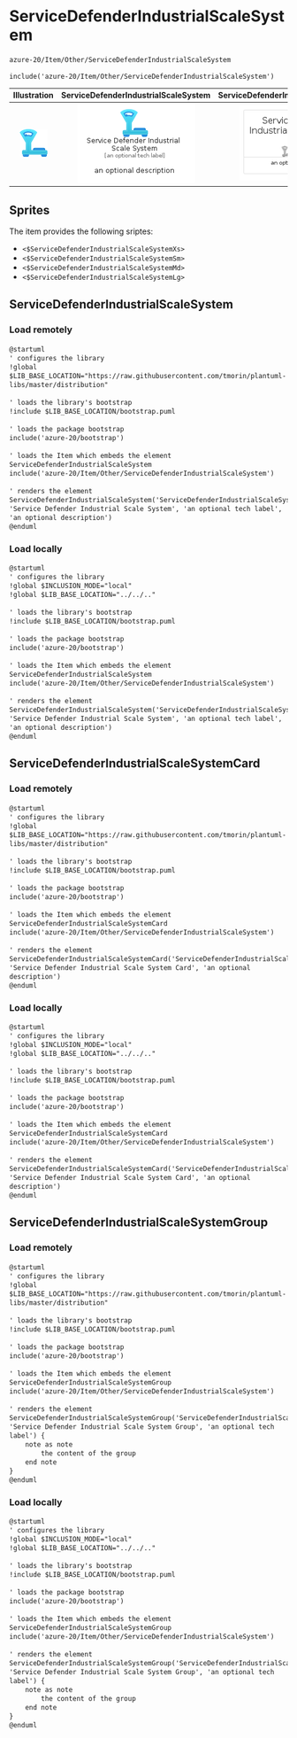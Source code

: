 # ServiceDefenderIndustrialScaleSystem


```text
azure-20/Item/Other/ServiceDefenderIndustrialScaleSystem
```

```text
include('azure-20/Item/Other/ServiceDefenderIndustrialScaleSystem')
```



| Illustration | ServiceDefenderIndustrialScaleSystem | ServiceDefenderIndustrialScaleSystemCard | ServiceDefenderIndustrialScaleSystemGroup |
| :---: | :---: | :---: | :---: |
| ![illustration for Illustration](../../../azure-20/Item/Other/ServiceDefenderIndustrialScaleSystem.png) | ![illustration for ServiceDefenderIndustrialScaleSystem](../../../azure-20/Item/Other/ServiceDefenderIndustrialScaleSystem.Local.png) | ![illustration for ServiceDefenderIndustrialScaleSystemCard](../../../azure-20/Item/Other/ServiceDefenderIndustrialScaleSystemCard.Local.png) | ![illustration for ServiceDefenderIndustrialScaleSystemGroup](../../../azure-20/Item/Other/ServiceDefenderIndustrialScaleSystemGroup.Local.png) |



## Sprites
The item provides the following sriptes:

- `<$ServiceDefenderIndustrialScaleSystemXs>`
- `<$ServiceDefenderIndustrialScaleSystemSm>`
- `<$ServiceDefenderIndustrialScaleSystemMd>`
- `<$ServiceDefenderIndustrialScaleSystemLg>`





## ServiceDefenderIndustrialScaleSystem

### Load remotely
```plantuml
@startuml
' configures the library
!global $LIB_BASE_LOCATION="https://raw.githubusercontent.com/tmorin/plantuml-libs/master/distribution"

' loads the library's bootstrap
!include $LIB_BASE_LOCATION/bootstrap.puml

' loads the package bootstrap
include('azure-20/bootstrap')

' loads the Item which embeds the element ServiceDefenderIndustrialScaleSystem
include('azure-20/Item/Other/ServiceDefenderIndustrialScaleSystem')

' renders the element
ServiceDefenderIndustrialScaleSystem('ServiceDefenderIndustrialScaleSystem', 'Service Defender Industrial Scale System', 'an optional tech label', 'an optional description')
@enduml
```

### Load locally
```plantuml
@startuml
' configures the library
!global $INCLUSION_MODE="local"
!global $LIB_BASE_LOCATION="../../.."

' loads the library's bootstrap
!include $LIB_BASE_LOCATION/bootstrap.puml

' loads the package bootstrap
include('azure-20/bootstrap')

' loads the Item which embeds the element ServiceDefenderIndustrialScaleSystem
include('azure-20/Item/Other/ServiceDefenderIndustrialScaleSystem')

' renders the element
ServiceDefenderIndustrialScaleSystem('ServiceDefenderIndustrialScaleSystem', 'Service Defender Industrial Scale System', 'an optional tech label', 'an optional description')
@enduml
```

## ServiceDefenderIndustrialScaleSystemCard

### Load remotely
```plantuml
@startuml
' configures the library
!global $LIB_BASE_LOCATION="https://raw.githubusercontent.com/tmorin/plantuml-libs/master/distribution"

' loads the library's bootstrap
!include $LIB_BASE_LOCATION/bootstrap.puml

' loads the package bootstrap
include('azure-20/bootstrap')

' loads the Item which embeds the element ServiceDefenderIndustrialScaleSystemCard
include('azure-20/Item/Other/ServiceDefenderIndustrialScaleSystem')

' renders the element
ServiceDefenderIndustrialScaleSystemCard('ServiceDefenderIndustrialScaleSystemCard', 'Service Defender Industrial Scale System Card', 'an optional description')
@enduml
```

### Load locally
```plantuml
@startuml
' configures the library
!global $INCLUSION_MODE="local"
!global $LIB_BASE_LOCATION="../../.."

' loads the library's bootstrap
!include $LIB_BASE_LOCATION/bootstrap.puml

' loads the package bootstrap
include('azure-20/bootstrap')

' loads the Item which embeds the element ServiceDefenderIndustrialScaleSystemCard
include('azure-20/Item/Other/ServiceDefenderIndustrialScaleSystem')

' renders the element
ServiceDefenderIndustrialScaleSystemCard('ServiceDefenderIndustrialScaleSystemCard', 'Service Defender Industrial Scale System Card', 'an optional description')
@enduml
```

## ServiceDefenderIndustrialScaleSystemGroup

### Load remotely
```plantuml
@startuml
' configures the library
!global $LIB_BASE_LOCATION="https://raw.githubusercontent.com/tmorin/plantuml-libs/master/distribution"

' loads the library's bootstrap
!include $LIB_BASE_LOCATION/bootstrap.puml

' loads the package bootstrap
include('azure-20/bootstrap')

' loads the Item which embeds the element ServiceDefenderIndustrialScaleSystemGroup
include('azure-20/Item/Other/ServiceDefenderIndustrialScaleSystem')

' renders the element
ServiceDefenderIndustrialScaleSystemGroup('ServiceDefenderIndustrialScaleSystemGroup', 'Service Defender Industrial Scale System Group', 'an optional tech label') {
    note as note
        the content of the group
    end note
}
@enduml
```

### Load locally
```plantuml
@startuml
' configures the library
!global $INCLUSION_MODE="local"
!global $LIB_BASE_LOCATION="../../.."

' loads the library's bootstrap
!include $LIB_BASE_LOCATION/bootstrap.puml

' loads the package bootstrap
include('azure-20/bootstrap')

' loads the Item which embeds the element ServiceDefenderIndustrialScaleSystemGroup
include('azure-20/Item/Other/ServiceDefenderIndustrialScaleSystem')

' renders the element
ServiceDefenderIndustrialScaleSystemGroup('ServiceDefenderIndustrialScaleSystemGroup', 'Service Defender Industrial Scale System Group', 'an optional tech label') {
    note as note
        the content of the group
    end note
}
@enduml
```

